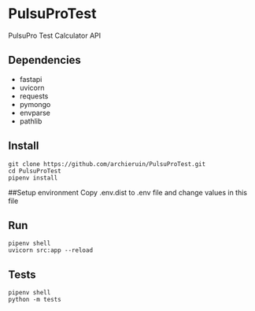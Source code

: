 # PulsuProTest
PulsuPro Test Calculator API

## Dependencies
- fastapi
- uvicorn
- requests
- pymongo
- envparse
- pathlib

## Install
```
git clone https://github.com/archieruin/PulsuProTest.git
cd PulsuProTest
pipenv install
```

##Setup environment
Copy .env.dist to .env file and change values in this file

## Run
```
pipenv shell
uvicorn src:app --reload
```

## Tests
```
pipenv shell
python -m tests
```
